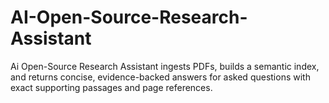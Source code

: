 # AI-Open-Source-Research-Assistant
Ai Open-Source Research Assistant ingests PDFs, builds a semantic index, and returns concise, evidence-backed answers for asked questions with exact supporting passages and page references.
